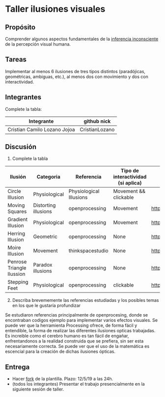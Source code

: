 # Taller ilusiones visuales

## Propósito

Comprender algunos aspectos fundamentales de la [inferencia inconsciente](https://github.com/VisualComputing/Cognitive) de la percepción visual humana.

## Tareas

Implementar al menos 6 ilusiones de tres tipos distintos (paradójicas, geométricas, ambiguas, etc.), al menos dos con movimiento y dos con interactividad.

## Integrantes

Complete la tabla:

| Integrante | github nick |
|------------|-------------|
|  Cristian Camilo Lozano Jojoa | CristianLozano            |

## Discusión

1. Complete la tabla

| Ilusión | Categoria | Referencia | Tipo de interactividad (si aplica) | URL código base (si aplica) |
|---------|-----------|------------|------------------------------------|-----------------------------|
|Circle Illusion|Physiological|Physiological Illusions|Movement && clickable||
|Moving Squares|Distorting illusions|openprocessing|Movement|https://www.openprocessing.org/sketch/546302|
|Gradient Illusion|Physiological|openprocessing|Movement|https://www.openprocessing.org/sketch/168577|
|Herring Illusion|Geometric|openprocessing|None|https://www.openprocessing.org/sketch/168636|
|Moire Illusion|Movement|thinkspacestudio|None|https://thinkspacestudio.com/tutorials/moire_loops_in_java|
|Penrose Triangle Ilussion|Paradox illusions|openprocessing|None|https://www.openprocessing.org/sketch/375565|
|Stepping Feet|Physiological|openprocessing|clickable|https://www.openprocessing.org/sketch/168574|


2. Describa brevememente las referencias estudiadas y los posibles temas en los que le gustaría profundizar

Se estudiaron referencias principalmente de openprocesing, donde se encontraban codigos ejemplo para implementar varios efectos visuales. Se puede ver que la herramienta Processing ofrece, de forma fácil y entendible, la forma de realizar las diferentes ilusiones opticas trabajadas.
Es increible como el cerebro humano es tan fácil de engañar, enfrentandonos a la realidad construida que se prefiera, sin ser esta necesariamente correcta. Se puede ver que el uso de la matemática es escencial para la creación de dichas ilusiones ópticas.

## Entrega

* Hacer [fork](https://help.github.com/articles/fork-a-repo/) de la plantilla. Plazo: 12/5/19 a las 24h.
* (todos los integrantes) Presentar el trabajo presencialmente en la siguiente sesión de taller.
